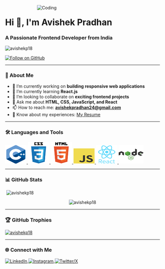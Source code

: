 <img align="right" alt="Coding" width="400" src="https://cdn.dribbble.com/users/1162077/screenshots/5403918/focus-animation.gif">

# Hi 👋, I'm Avishek Pradhan
### A Passionate Frontend Developer from India

<p align="left"> 
  <img src="https://komarev.com/ghpvc/?username=avishekp18&label=Profile%20views&color=0e75b6&style=flat" alt="avishekp18" /> 
</p>

<p align="left">
  <a href="https://github.com/avishekp18?tab=repositories" target="_blank"><img src="https://img.shields.io/github/followers/avishekp18?label=Follow&style=social" alt="Follow on GitHub"/></a>
</p>

---

### 🚀 About Me
- 🔭 I’m currently working on **building responsive web applications**
- 🌱 I’m currently learning **React.js**
- 👯 I’m looking to collaborate on **exciting frontend projects**
- 💬 Ask me about **HTML, CSS, JavaScript, and React**
- 📫 How to reach me: **[avishekpradhan24@gmail.com](mailto:avishekpradhan24@gmail.com)**
- 📄 Know about my experiences: [My Resume](https://drive.google.com/file/d/13mKu3Z7hjt5Gbg90ipr-7X9nqp7OhVdM/view?usp=drive_link)

---

### 🛠 Languages and Tools
<p align="left">
  <a href="https://www.w3schools.com/cpp/" target="_blank" rel="noreferrer">
    <img src="https://raw.githubusercontent.com/devicons/devicon/master/icons/cplusplus/cplusplus-original.svg" alt="C++" width="70" height="60" />
  </a>
  <a href="https://www.w3schools.com/css/" target="_blank" rel="noreferrer">
    <img src="https://raw.githubusercontent.com/devicons/devicon/master/icons/css3/css3-original-wordmark.svg" alt="CSS" width="70" height="70" />
  </a>
  <a href="https://www.w3.org/html/" target="_blank" rel="noreferrer">
    <img src="https://raw.githubusercontent.com/devicons/devicon/master/icons/html5/html5-original-wordmark.svg" alt="HTML" width="70" height="70" />
  </a>
  <a href="https://developer.mozilla.org/en-US/docs/Web/JavaScript" target="_blank" rel="noreferrer">
    <img src="https://raw.githubusercontent.com/devicons/devicon/master/icons/javascript/javascript-original.svg" alt="JavaScript" width="70" height="50" />
  </a>
  <a href="https://reactjs.org/" target="_blank" rel="noreferrer">
    <img src="https://raw.githubusercontent.com/devicons/devicon/master/icons/react/react-original-wordmark.svg" alt="React" width="70" height="60" />
  </a>
  <a href="https://nodejs.org" target="_blank" rel="noreferrer">
    <img src="https://raw.githubusercontent.com/devicons/devicon/master/icons/nodejs/nodejs-original-wordmark.svg" alt="Node.js" width="80" height="60" />
  </a>
</p>

---

### 📊 GitHub Stats


<p>&nbsp;<img align="center" src="https://github-readme-stats.vercel.app/api?username=avishekp18&show_icons=true&locale=en&theme=dark" alt="avishekp18" />
<p align="center">
  <img src="https://github-readme-streak-stats.herokuapp.com/?user=avishekp18&theme=dark" alt="avishekp18" />
</p>



---

### 🏆 GitHub Trophies
<p align="left">
  <a href="https://github.com/ryo-ma/github-profile-trophy">
    <img src="https://github-profile-trophy.vercel.app/?username=avishekp18&theme=darkhub" alt="avishekp18" />
  </a>
</p>

---

### 🌐 Connect with Me
<p align="left">
  <a href="https://linkedin.com/in/avishek-pradhan-83073a313" target="_blank">
    <img align="center" src="https://raw.githubusercontent.com/rahuldkjain/github-profile-readme-generator/master/src/images/icons/Social/linked-in-alt.svg" alt="LinkedIn" height="30" width="50" />
  </a>
  <a href="https://instagram.com/avishekiapi" target="_blank">
    <img align="center" src="https://raw.githubusercontent.com/rahuldkjain/github-profile-readme-generator/master/src/images/icons/Social/instagram.svg" alt="Instagram" height="30" width="50" />
  </a>
  <a href="https://x.com/Avishekp18" target="_blank">
    <img align="center" src="https://raw.githubusercontent.com/rahuldkjain/github-profile-readme-generator/master/src/images/icons/Social/twitter.svg" alt="Twitter/X" height="30" width="50" />
  </a>
</p>

